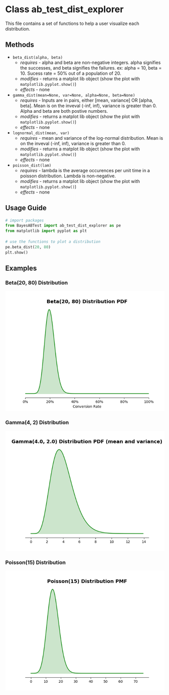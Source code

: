 # Class ab_test_dist_explorer

This file contains a set of functions to help a user visualize each distribution.

## Methods

* `beta_dist(alpha, beta)`
  * *requires* - alpha and beta are non-negative integers. alpha signifies the successes, and beta signifies the failures. ex: alpha = 10, beta = 10. Sucess rate = 50% out of a population of 20.
  * *modifies* - returns a matplot lib object (show the plot with `matplotlib.pyplot.show()`)
  * *effects* - none
* `gamma_dist(mean=None, var=None, alpha=None, beta=None)`
  * *requires* - Inputs are in pairs, either [mean, variance] OR [alpha, beta]. Mean is on the inveval (-inf, inf), variance is greater than 0. Alpha and beta are both postive numbers.
  * *modifies* - returns a matplot lib object (show the plot with `matplotlib.pyplot.show()`)
  * *effects* - none
* `lognormal_dist(mean, var)`
  * *requires* - mean and variance of the log-normal distribution. Mean is on the inveval (-inf, inf), variance is greater than 0.
  * *modifies* - returns a matplot lib object (show the plot with `matplotlib.pyplot.show()`)
  * *effects* - none
* `poisson_dist(lam)`
  * *requires* - lambda is the average occurences per unit time in a poisson distribution. Lambda is non-negative.
  * *modifies* - returns a matplot lib object (show the plot with `matplotlib.pyplot.show()`)
  * *effects* - none

## Usage Guide

```python
# import packages
from BayesABTest import ab_test_dist_explorer as pe
from matplotlib import pyplot as plt

# use the functions to plot a distribution
pe.beta_dist(20, 80)
plt.show()
```

## Examples

### Beta(20, 80) Distribution

![alt text](img/beta_20_80.png "Beta(20, 80) Distribution")

### Gamma(4, 2) Distribution

![alt text](img/gamma_4_2.png "Gamma(4, 2) Distribution")

### Poisson(15) Distribution

![alt text](img/poisson_15.png "Poisson(15) Distribution")
